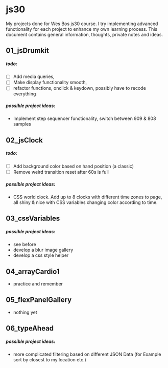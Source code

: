 # js30
My projects done for Wes Bos js30 course. I try implementing advanced functionality for each project to enhance my own learning process. This document contains general information, thoughts, private notes and ideas.
## 01_jsDrumkit
##### todo:
- [ ] Add media queries,
- [ ] Make display functionality smooth,
- [ ] refactor functions, onclick & keydown, possibly have to recode everything
##### possible project ideas:
- Implement step sequencer functionality, switch between 909 & 808 samples
## 02_jsClock
##### todo:
- [ ] Add background color based on hand position (a classic)
- [ ] Remove weird transition reset after 60s is full
##### possible project ideas:
- CSS world clock. Add up to 8 clocks with different time zones to page, all shiny & nice with CSS variables changing color according to time.
## 03_cssVariables
##### possible project ideas:
* see before
* develop a blur image gallery
* develop a css style helper
## 04_arrayCardio1
- practice and remember
## 05_flexPanelGallery
- nothing yet
## 06_typeAhead
##### possible project ideas:
- more complicated filtering based on different JSON Data (for Example sort by closest to my location etc.)
